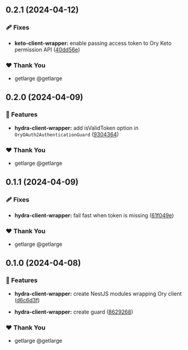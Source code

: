 ## 0.2.1 (2024-04-12)


### 🩹 Fixes

- **keto-client-wrapper:** enable passing access token to Ory Keto permission API ([40dd56e](https://github.com/getlarge/nestjs-ory-integration/commit/40dd56e))


### ❤️  Thank You

- getlarge @getlarge

## 0.2.0 (2024-04-09)


### 🚀 Features

- **hydra-client-wrapper:** add isValidToken option in `OryOAuth2AuthenticationGuard` ([9304364](https://github.com/getlarge/nestjs-ory-integration/commit/9304364))


### ❤️  Thank You

- getlarge @getlarge

## 0.1.1 (2024-04-09)


### 🩹 Fixes

- **hydra-client-wrapper:** fail fast when token is missing ([61f049e](https://github.com/getlarge/nestjs-ory-integration/commit/61f049e))


### ❤️  Thank You

- getlarge @getlarge

## 0.1.0 (2024-04-08)


### 🚀 Features

- **hydra-client-wrapper:** create NestJS modules wrapping Ory client ([d6c6d3f](https://github.com/getlarge/nestjs-ory-integration/commit/d6c6d3f))

- **hydra-client-wrapper:** create guard ([8629268](https://github.com/getlarge/nestjs-ory-integration/commit/8629268))


### ❤️  Thank You

- getlarge @getlarge